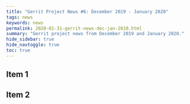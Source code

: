```yaml
---
title: "Gerrit Project News #6: December 2019 - January 2020"
tags: news
keywords: news
permalink: 2020-01-31-gerrit-news-dec-jan-2010.html
summary: "Gerrit project news from December 2019 and January 2020."
hide_sidebar: true
hide_navtoggle: true
toc: true
---
```


## Item 1

## Item 2

